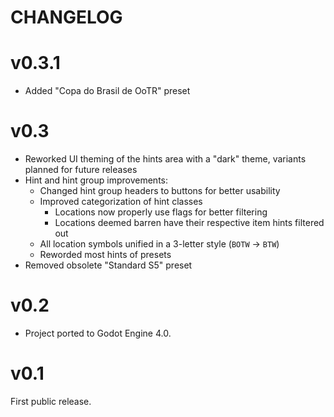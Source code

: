 # CHANGELOG

# v0.3.1

- Added "Copa do Brasil de OoTR" preset


# v0.3

- Reworked UI theming of the hints area with a "dark" theme, variants planned
  for future releases
- Hint and hint group improvements:
  - Changed hint group headers to buttons for better usability
  - Improved categorization of hint classes
    - Locations now properly use flags for better filtering
    - Locations deemed barren have their respective item hints filtered out
  - All location symbols unified in a 3-letter style (`BOTW` → `BTW`)
  - Reworded most hints of presets
- Removed obsolete "Standard S5" preset


# v0.2

- Project ported to Godot Engine 4.0.


# v0.1

First public release.
